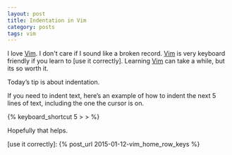 ```yaml
---
layout: post
title: Indentation in Vim 
category: posts
tags: vim 
---
```


I love [Vim].  I don't care if I sound like a broken record.  [Vim] is very keyboard friendly if you learn to [use it correctly].  Learning [Vim] can take a while, but its so worth it.  

Today’s tip is about indentation.

If you need to indent text, here’s an example of how to indent the next 5 lines of text, including the one the cursor is on.

{% keyboard_shortcut 5 > > %}

Hopefully that helps.

[Vim]: http://www.vim.org
[use it correctly]: {% post_url 2015-01-12-vim_home_row_keys %}

